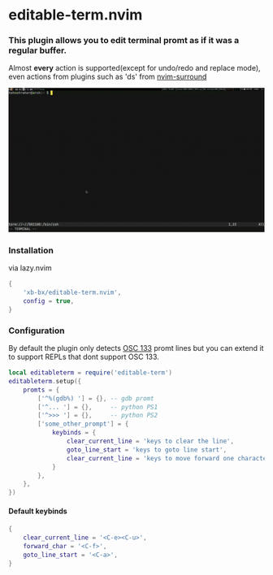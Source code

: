# editable-term.nvim

### This plugin allows you to edit terminal promt as if it was a regular buffer.  

Almost **every** action is supported(except for undo/redo and replace mode), even actions from plugins such as 'ds' from [nvim-surround](https://github.com/kylechui/nvim-surround)

![demo](demo/demo.gif)

### Installation
via lazy.nvim
```lua
{
    'xb-bx/editable-term.nvim',
    config = true,
}
```

### Configuration
By default the plugin only detects [OSC 133](https://gitlab.freedesktop.org/Per_Bothner/specifications/-/blob/master/proposals/semantic-prompts.md) promt lines but you can extend it to support REPLs that dont support OSC 133.
```lua
local editableterm = require('editable-term')  
editableterm.setup({
    promts = {
        ['^%(gdb%) '] = {}, -- gdb promt
        ['^... '] = {},     -- python PS1
        ['^>>> '] = {},     -- python PS2
        ['some_other_prompt'] = {
            keybinds = {
                clear_current_line = 'keys to clear the line',   
                goto_line_start = 'keys to goto line start',   
                clear_current_line = 'keys to move forward one character',   
            }
        },
    },
})
```
#### Default keybinds
```lua
{
    clear_current_line = '<C-e><C-u>',
    forward_char = '<C-f>',
    goto_line_start = '<C-a>',
}
```
